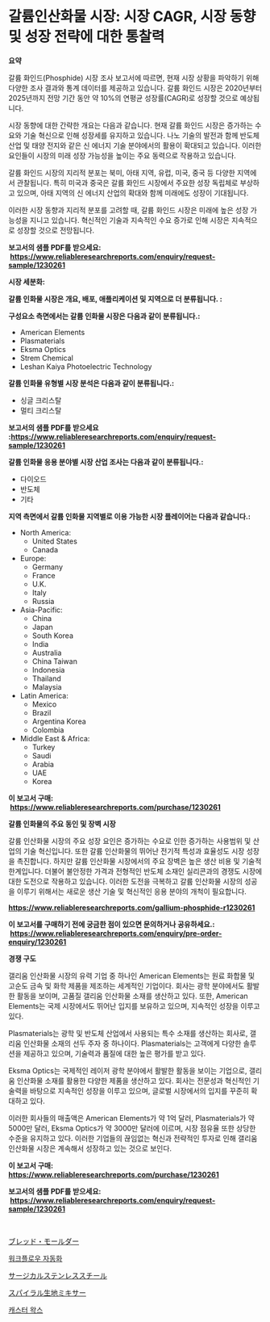 <p><h1>갈륨인산화물 시장: 시장 CAGR, 시장 동향 및 성장 전략에 대한 통찰력</h1></p><p><strong>요약</strong></p>
<p><p>갈륨 화인드(Phosphide) 시장 조사 보고서에 따르면, 현재 시장 상황을 파악하기 위해 다양한 조사 결과와 통계 데이터를 제공하고 있습니다. 갈륨 화인드 시장은 2020년부터 2025년까지 전망 기간 동안 약 10%의 연평균 성장률(CAGR)로 성장할 것으로 예상됩니다.</p><p>시장 동향에 대한 간략한 개요는 다음과 같습니다. 현재 갈륨 화인드 시장은 증가하는 수요와 기술 혁신으로 인해 성장세를 유지하고 있습니다. 나노 기술의 발전과 함께 반도체 산업 및 태양 전지와 같은 신 에너지 기술 분야에서의 활용이 확대되고 있습니다. 이러한 요인들이 시장의 미래 성장 가능성을 높이는 주요 동력으로 작용하고 있습니다.</p><p>갈륨 화인드 시장의 지리적 분포는 북미, 아태 지역, 유럽, 미국, 중국 등 다양한 지역에서 관찰됩니다. 특히 미국과 중국은 갈륨 화인드 시장에서 주요한 성장 독립체로 부상하고 있으며, 아태 지역의 신 에너지 산업의 확대와 함께 미래에도 성장이 기대됩니다.</p><p>이러한 시장 동향과 지리적 분포를 고려할 때, 갈륨 화인드 시장은 미래에 높은 성장 가능성을 지니고 있습니다. 혁신적인 기술과 지속적인 수요 증가로 인해 시장은 지속적으로 성장할 것으로 전망됩니다.</p></p>
<p><strong>보고서의 샘플 PDF를 받으세요: &nbsp;<a href="https://www.reliableresearchreports.com/enquiry/request-sample/1230261">https://www.reliableresearchreports.com/enquiry/request-sample/1230261</a></strong></p>
<p><strong>시장 세분화:</strong></p>
<p><strong> 갈륨 인화물 시장은 개요, 배포, 애플리케이션 및 지역으로 더 분류됩니다. :</strong></p>
<p><strong>구성요소 측면에서는 갈륨 인화물 시장은 다음과 같이 분류됩니다.:</strong></p>
<p><ul><li>American Elements</li><li>Plasmaterials</li><li>Eksma Optics</li><li>Strem Chemical</li><li>Leshan Kaiya Photoelectric Technology</li></ul></p>
<p><strong> 갈륨 인화물 유형별 시장 분석은 다음과 같이 분류됩니다.:</strong></p>
<p><ul><li>싱글 크리스탈</li><li>멀티 크리스탈</li></ul></p>
<p><strong>보고서의 샘플 PDF를 받으세요 :<a href="https://www.reliableresearchreports.com/enquiry/request-sample/1230261">https://www.reliableresearchreports.com/enquiry/request-sample/1230261</a></strong></p>
<p><strong> 갈륨 인화물 응용 분야별 시장 산업 조사는 다음과 같이 분류됩니다.:</strong></p>
<p><ul><li>다이오드</li><li>반도체</li><li>기타</li></ul></p>
<p><strong>지역 측면에서 갈륨 인화물 지역별로 이용 가능한 시장 플레이어는 다음과 같습니다.:</strong></p>
<p><ul>
    <li>
        North America:
        <ul>
            <li>United States</li>
            <li>Canada</li>
        </ul>
    </li>
    <li>
        Europe:
        <ul>
            <li>Germany</li>
            <li>France</li>
            <li>U.K.</li>
            <li>Italy</li>
            <li>Russia</li>
        </ul>
    </li>
    <li>
        Asia-Pacific:
        <ul>
            <li>China</li>
            <li>Japan</li>
            <li>South Korea</li>
            <li>India</li>
            <li>Australia</li>
            <li>China Taiwan</li>
            <li>Indonesia</li>
            <li>Thailand</li>
            <li>Malaysia</li>
        </ul>
    </li>
    <li>
        Latin America:
        <ul>
            <li>Mexico</li>
            <li>Brazil</li>
            <li>Argentina Korea</li>
            <li>Colombia</li>
        </ul>
    </li>
    <li>
        Middle East & Africa:
        <ul>
            <li>Turkey</li>
            <li>Saudi</li>
            <li>Arabia</li>
            <li>UAE</li>
            <li>Korea</li>
        </ul>
    </li>
    </ul></p>
<p><strong>이 보고서 구매: &nbsp;<a href="https://www.reliableresearchreports.com/purchase/1230261">https://www.reliableresearchreports.com/purchase/1230261</a></strong></p>
<p><strong>갈륨 인화물의 주요 동인 및 장벽 시장</strong></p>
<p><p>갈륨 인산화물 시장의 주요 성장 요인은 증가하는 수요로 인한 증가하는 사용범위 및 산업의 기술 혁신입니다. 또한 갈륨 인산화물의 뛰어난 전기적 특성과 효율성도 시장 성장을 촉진합니다. 하지만 갈륨 인산화물 시장에서의 주요 장벽은 높은 생산 비용 및 기술적 한계입니다. 더불어 불안정한 가격과 전형적인 반도체 소재인 실리콘과의 경쟁도 시장에 대한 도전으로 작용하고 있습니다. 이러한 도전을 극복하고 갈륨 인산화물 시장의 성공을 이루기 위해서는 새로운 생산 기술 및 혁신적인 응용 분야의 개척이 필요합니다.</p></p>
<p><strong><a href="https://www.reliableresearchreports.com/gallium-phosphide-r1230261">https://www.reliableresearchreports.com/gallium-phosphide-r1230261</a></strong></p>
<p><strong>이 보고서를 구매하기 전에 궁금한 점이 있으면 문의하거나 공유하세요.: &nbsp;<a href="https://www.reliableresearchreports.com/enquiry/pre-order-enquiry/1230261">https://www.reliableresearchreports.com/enquiry/pre-order-enquiry/1230261</a></strong></p>
<p><strong>경쟁 구도</strong></p>
<p><p>갤리움 인산화물 시장의 유력 기업 중 하나인 American Elements는 원료 화합물 및 고순도 금속 및 화학 제품을 제조하는 세계적인 기업이다. 회사는 광학 분야에서도 활발한 활동을 보이며, 고품질 갤리움 인산화물 소재를 생산하고 있다. 또한, American Elements는 국제 시장에서도 뛰어난 입지를 보유하고 있으며, 지속적인 성장을 이루고 있다. </p><p>Plasmaterials는 광학 및 반도체 산업에서 사용되는 특수 소재를 생산하는 회사로, 갤리움 인산화물 소재의 선두 주자 중 하나이다. Plasmaterials는 고객에게 다양한 솔루션을 제공하고 있으며, 기술력과 품질에 대한 높은 평가를 받고 있다.</p><p>Eksma Optics는 국제적인 레이저 광학 분야에서 활발한 활동을 보이는 기업으로, 갤리움 인산화물 소재를 활용한 다양한 제품을 생산하고 있다. 회사는 전문성과 혁신적인 기술력을 바탕으로 지속적인 성장을 이루고 있으며, 글로벌 시장에서의 입지를 꾸준히 확대하고 있다.</p><p>이러한 회사들의 매출액은 American Elements가 약 1억 달러, Plasmaterials가 약 5000만 달러, Eksma Optics가 약 3000만 달러에 이르며, 시장 점유율 또한 상당한 수준을 유지하고 있다. 이러한 기업들의 끊임없는 혁신과 전략적인 투자로 인해 갤리움 인산화물 시장은 계속해서 성장하고 있는 것으로 보인다.</p></p>
<p><strong>이 보고서 구매: &nbsp; <a href="https://www.reliableresearchreports.com/purchase/1230261">https://www.reliableresearchreports.com/purchase/1230261</a></strong></p>
<p><strong>보고서의 샘플 PDF를 받으세요: &nbsp;<a href="https://www.reliableresearchreports.com/enquiry/request-sample/1230261">https://www.reliableresearchreports.com/enquiry/request-sample/1230261</a></strong><strong></strong></p>
<p>&nbsp;</p>
<p><p><a href="https://github.com/KaydenJohns1964/Market-Research-Report-List-1/blob/main/229124733903.md">ブレッド・モールダー</a></p><p><a href="https://medium.com/@davionolson1/workflow-automation-%EC%8B%9C%EC%9E%A5%EC%9D%80-%EC%8B%9C%EC%9E%A5-%EC%A0%90%EC%9C%A0%EC%9C%A8-%EA%B7%9C%EB%AA%A8-%EB%B0%8F-2031%EB%85%84%EA%B9%8C%EC%A7%80-%EC%98%88%EC%B8%A1%EB%90%9C-%EC%98%88%EC%B8%A1%EC%97%90-%EC%B4%88%EC%A0%90%EC%9D%84-%EB%A7%9E%EC%B6%A5%EB%8B%88%EB%8B%A4-98c3438e5ecb">워크플로우 자동화</a></p><p><a href="https://medium.com/@carmenfery2023/%E5%A4%96%E7%A7%91%E7%94%A8%E3%82%B9%E3%83%86%E3%83%B3%E3%83%AC%E3%82%B9%E9%8B%BC%E5%B8%82%E5%A0%B4-2031%E5%B9%B4%E3%81%BE%E3%81%A7%E3%81%AE%E3%83%88%E3%83%AC%E3%83%B3%E3%83%89-%E4%BA%88%E6%B8%AC-%E7%AB%B6%E4%BA%89%E5%88%86%E6%9E%90-1beee30872cf">サージカルステンレススチール</a></p><p><a href="https://github.com/marbadji/Market-Research-Report-List-1/blob/main/612665833902.md">スパイラル生地ミキサー</a></p><p><a href="https://medium.com/@adrainratke34/%EC%B9%B4%EC%8A%A4%ED%84%B0-%EC%99%81%EC%8A%A4-%EC%8B%9C%EC%9E%A5-2031%EB%85%84%EA%B9%8C%EC%A7%80-%EC%84%B1%EA%B3%B5%EC%A0%81%EC%9D%B8-%EB%B9%84%EC%A6%88%EB%8B%88%EC%8A%A4-%EC%A0%84%EB%9E%B5%EC%9D%98-%ED%95%B5%EC%8B%AC-%EC%98%88%EC%83%81-e73b3cb2a4d4">캐스터 왁스</a></p></p>